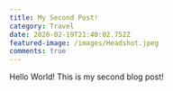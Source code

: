 ```yaml
---
title: My Second Post!
category: Travel
date: 2020-02-19T21:40:02.752Z
featured-image: /images/Headshot.jpeg
comments: true
---
```

Hello World! This is my second blog post!
